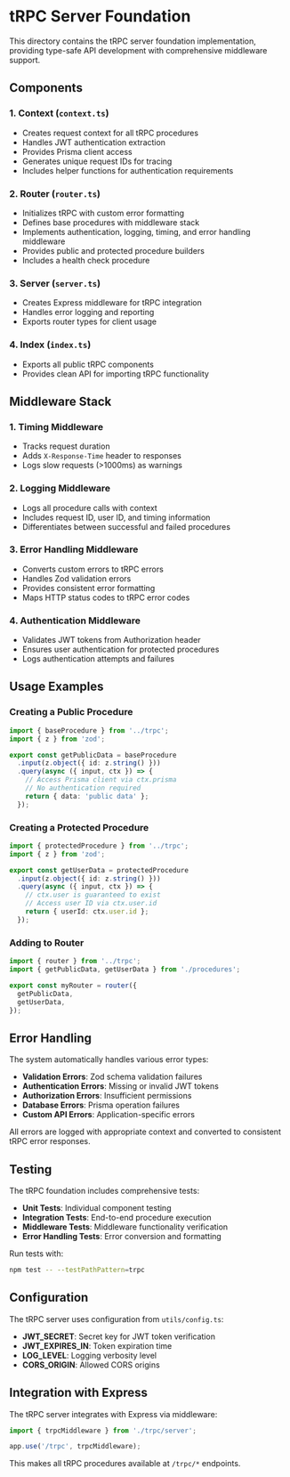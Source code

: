 # tRPC Server Foundation

This directory contains the tRPC server foundation implementation, providing type-safe API development with comprehensive middleware support.

## Components

### 1. Context (`context.ts`)
- Creates request context for all tRPC procedures
- Handles JWT authentication extraction
- Provides Prisma client access
- Generates unique request IDs for tracing
- Includes helper functions for authentication requirements

### 2. Router (`router.ts`)
- Initializes tRPC with custom error formatting
- Defines base procedures with middleware stack
- Implements authentication, logging, timing, and error handling middleware
- Provides public and protected procedure builders
- Includes a health check procedure

### 3. Server (`server.ts`)
- Creates Express middleware for tRPC integration
- Handles error logging and reporting
- Exports router types for client usage

### 4. Index (`index.ts`)
- Exports all public tRPC components
- Provides clean API for importing tRPC functionality

## Middleware Stack

### 1. Timing Middleware
- Tracks request duration
- Adds `X-Response-Time` header to responses
- Logs slow requests (>1000ms) as warnings

### 2. Logging Middleware
- Logs all procedure calls with context
- Includes request ID, user ID, and timing information
- Differentiates between successful and failed procedures

### 3. Error Handling Middleware
- Converts custom errors to tRPC errors
- Handles Zod validation errors
- Provides consistent error formatting
- Maps HTTP status codes to tRPC error codes

### 4. Authentication Middleware
- Validates JWT tokens from Authorization header
- Ensures user authentication for protected procedures
- Logs authentication attempts and failures

## Usage Examples

### Creating a Public Procedure
```typescript
import { baseProcedure } from '../trpc';
import { z } from 'zod';

export const getPublicData = baseProcedure
  .input(z.object({ id: z.string() }))
  .query(async ({ input, ctx }) => {
    // Access Prisma client via ctx.prisma
    // No authentication required
    return { data: 'public data' };
  });
```

### Creating a Protected Procedure
```typescript
import { protectedProcedure } from '../trpc';
import { z } from 'zod';

export const getUserData = protectedProcedure
  .input(z.object({ id: z.string() }))
  .query(async ({ input, ctx }) => {
    // ctx.user is guaranteed to exist
    // Access user ID via ctx.user.id
    return { userId: ctx.user.id };
  });
```

### Adding to Router
```typescript
import { router } from '../trpc';
import { getPublicData, getUserData } from './procedures';

export const myRouter = router({
  getPublicData,
  getUserData,
});
```

## Error Handling

The system automatically handles various error types:

- **Validation Errors**: Zod schema validation failures
- **Authentication Errors**: Missing or invalid JWT tokens
- **Authorization Errors**: Insufficient permissions
- **Database Errors**: Prisma operation failures
- **Custom API Errors**: Application-specific errors

All errors are logged with appropriate context and converted to consistent tRPC error responses.

## Testing

The tRPC foundation includes comprehensive tests:

- **Unit Tests**: Individual component testing
- **Integration Tests**: End-to-end procedure execution
- **Middleware Tests**: Middleware functionality verification
- **Error Handling Tests**: Error conversion and formatting

Run tests with:
```bash
npm test -- --testPathPattern=trpc
```

## Configuration

The tRPC server uses configuration from `utils/config.ts`:

- **JWT_SECRET**: Secret key for JWT token verification
- **JWT_EXPIRES_IN**: Token expiration time
- **LOG_LEVEL**: Logging verbosity level
- **CORS_ORIGIN**: Allowed CORS origins

## Integration with Express

The tRPC server integrates with Express via middleware:

```typescript
import { trpcMiddleware } from './trpc/server';

app.use('/trpc', trpcMiddleware);
```

This makes all tRPC procedures available at `/trpc/*` endpoints.
